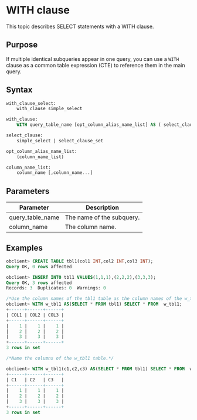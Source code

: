 # WITH clause

This topic describes SELECT statements with a WITH clause.

## Purpose

If multiple identical subqueries appear in one query, you can use a `WITH` clause as a common table expression (CTE) to reference them in the main query.

## Syntax

```sql
with_clause_select:
    with_clause simple_select

with_clause:
    WITH query_table_name [opt_column_alias_name_list] AS ( select_clause )

select_clause:
    simple_select | select_clause_set

opt_column_alias_name_list:
    (column_name_list)

column_name_list:
    column_name [,column_name...]
```

## Parameters

| Parameter | Description |
|------------------|-----------|
| query_table_name | The name of the subquery.  |
| column_name | The column name.  |

## Examples

```sql
obclient> CREATE TABLE tbl1(col1 INT,col2 INT,col3 INT);
Query OK, 0 rows affected

obclient> INSERT INTO tbl1 VALUES(1,1,1),(2,2,2),(3,3,3);
Query OK, 3 rows affected
Records: 3  Duplicates: 0  Warnings: 0

/*Use the column names of the tbl1 table as the column names of the w_tbl1 table.*/
obclient> WITH w_tbl1 AS(SELECT * FROM tbl1) SELECT * FROM  w_tbl1;
+------+------+------+
| COL1 | COL2 | COL3 |
+------+------+------+
|    1 |    1 |    1 |
|    2 |    2 |    2 |
|    3 |    3 |    3 |
+------+------+------+
3 rows in set

/*Name the columns of the w_tbl1 table.*/

obclient> WITH w_tbl1(c1,c2,c3) AS(SELECT * FROM tbl1) SELECT * FROM  w_tbl1;
+------+------+------+
| C1   | C2   | C3   |
+------+------+------+
|    1 |    1 |    1 |
|    2 |    2 |    2 |
|    3 |    3 |    3 |
+------+------+------+
3 rows in set
```
